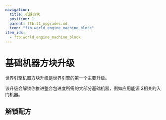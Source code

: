 ```yaml
---
navigation:
  title: 机器方块
  position: 1
  parent: ftb:t1_upgrades.md
  icon: "ftb:world_engine_machine_block"
item_ids:
  - ftb:world_engine_machine_block
---
```

# 基础机器方块升级

<ItemImage id="ftb:world_engine_machine_block" scale="3" />

<Color id="green">世界引擎机器方块</Color>升级是<Color id="gold">世界引擎</Color>的第一个主要升级。

该升级会解锁你推进整合包进度所需的大部分基础机器，例如<Color id="gold">应用能源 2</Color>相关的入门机器。

## 解锁配方

<ItemGrid>
  <ItemIcon id="pipez:item_pipe" />
  <ItemIcon id="pipez:fluid_pipe" />
  <ItemIcon id="pipez:energy_pipe" />
  <ItemIcon id="pipez:gas_pipe" />
  <ItemIcon id="ae2:flawless_budding_quartz" />
  <ItemIcon id="ae2:crystal_resonance_generator" />
  <ItemIcon id="ae2:energy_acceptor" />
  <ItemIcon id="rftoolsbase:machine_frame" />
  <ItemIcon id="rftoolsbuilder:builder" />
  <ItemIcon id="compactmachines:personal_shrinking_device" />
  <ItemIcon id="mekanism:basic_tier_installer" />
  <ItemIcon id="ironfurnaces:augment_generator" />
</ItemGrid>
